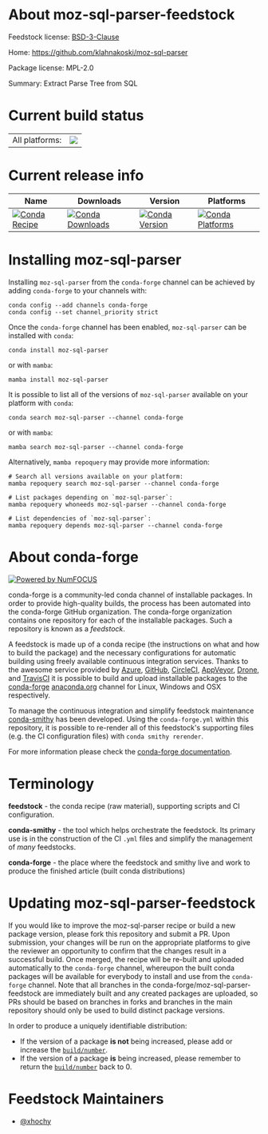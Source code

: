About moz-sql-parser-feedstock
==============================

Feedstock license: [BSD-3-Clause](https://github.com/conda-forge/moz-sql-parser-feedstock/blob/main/LICENSE.txt)

Home: https://github.com/klahnakoski/moz-sql-parser

Package license: MPL-2.0

Summary: Extract Parse Tree from SQL

Current build status
====================


<table><tr><td>All platforms:</td>
    <td>
      <a href="https://dev.azure.com/conda-forge/feedstock-builds/_build/latest?definitionId=7740&branchName=main">
        <img src="https://dev.azure.com/conda-forge/feedstock-builds/_apis/build/status/moz-sql-parser-feedstock?branchName=main">
      </a>
    </td>
  </tr>
</table>

Current release info
====================

| Name | Downloads | Version | Platforms |
| --- | --- | --- | --- |
| [![Conda Recipe](https://img.shields.io/badge/recipe-moz--sql--parser-green.svg)](https://anaconda.org/conda-forge/moz-sql-parser) | [![Conda Downloads](https://img.shields.io/conda/dn/conda-forge/moz-sql-parser.svg)](https://anaconda.org/conda-forge/moz-sql-parser) | [![Conda Version](https://img.shields.io/conda/vn/conda-forge/moz-sql-parser.svg)](https://anaconda.org/conda-forge/moz-sql-parser) | [![Conda Platforms](https://img.shields.io/conda/pn/conda-forge/moz-sql-parser.svg)](https://anaconda.org/conda-forge/moz-sql-parser) |

Installing moz-sql-parser
=========================

Installing `moz-sql-parser` from the `conda-forge` channel can be achieved by adding `conda-forge` to your channels with:

```
conda config --add channels conda-forge
conda config --set channel_priority strict
```

Once the `conda-forge` channel has been enabled, `moz-sql-parser` can be installed with `conda`:

```
conda install moz-sql-parser
```

or with `mamba`:

```
mamba install moz-sql-parser
```

It is possible to list all of the versions of `moz-sql-parser` available on your platform with `conda`:

```
conda search moz-sql-parser --channel conda-forge
```

or with `mamba`:

```
mamba search moz-sql-parser --channel conda-forge
```

Alternatively, `mamba repoquery` may provide more information:

```
# Search all versions available on your platform:
mamba repoquery search moz-sql-parser --channel conda-forge

# List packages depending on `moz-sql-parser`:
mamba repoquery whoneeds moz-sql-parser --channel conda-forge

# List dependencies of `moz-sql-parser`:
mamba repoquery depends moz-sql-parser --channel conda-forge
```


About conda-forge
=================

[![Powered by
NumFOCUS](https://img.shields.io/badge/powered%20by-NumFOCUS-orange.svg?style=flat&colorA=E1523D&colorB=007D8A)](https://numfocus.org)

conda-forge is a community-led conda channel of installable packages.
In order to provide high-quality builds, the process has been automated into the
conda-forge GitHub organization. The conda-forge organization contains one repository
for each of the installable packages. Such a repository is known as a *feedstock*.

A feedstock is made up of a conda recipe (the instructions on what and how to build
the package) and the necessary configurations for automatic building using freely
available continuous integration services. Thanks to the awesome service provided by
[Azure](https://azure.microsoft.com/en-us/services/devops/), [GitHub](https://github.com/),
[CircleCI](https://circleci.com/), [AppVeyor](https://www.appveyor.com/),
[Drone](https://cloud.drone.io/welcome), and [TravisCI](https://travis-ci.com/)
it is possible to build and upload installable packages to the
[conda-forge](https://anaconda.org/conda-forge) [anaconda.org](https://anaconda.org/)
channel for Linux, Windows and OSX respectively.

To manage the continuous integration and simplify feedstock maintenance
[conda-smithy](https://github.com/conda-forge/conda-smithy) has been developed.
Using the ``conda-forge.yml`` within this repository, it is possible to re-render all of
this feedstock's supporting files (e.g. the CI configuration files) with ``conda smithy rerender``.

For more information please check the [conda-forge documentation](https://conda-forge.org/docs/).

Terminology
===========

**feedstock** - the conda recipe (raw material), supporting scripts and CI configuration.

**conda-smithy** - the tool which helps orchestrate the feedstock.
                   Its primary use is in the construction of the CI ``.yml`` files
                   and simplify the management of *many* feedstocks.

**conda-forge** - the place where the feedstock and smithy live and work to
                  produce the finished article (built conda distributions)


Updating moz-sql-parser-feedstock
=================================

If you would like to improve the moz-sql-parser recipe or build a new
package version, please fork this repository and submit a PR. Upon submission,
your changes will be run on the appropriate platforms to give the reviewer an
opportunity to confirm that the changes result in a successful build. Once
merged, the recipe will be re-built and uploaded automatically to the
`conda-forge` channel, whereupon the built conda packages will be available for
everybody to install and use from the `conda-forge` channel.
Note that all branches in the conda-forge/moz-sql-parser-feedstock are
immediately built and any created packages are uploaded, so PRs should be based
on branches in forks and branches in the main repository should only be used to
build distinct package versions.

In order to produce a uniquely identifiable distribution:
 * If the version of a package **is not** being increased, please add or increase
   the [``build/number``](https://docs.conda.io/projects/conda-build/en/latest/resources/define-metadata.html#build-number-and-string).
 * If the version of a package **is** being increased, please remember to return
   the [``build/number``](https://docs.conda.io/projects/conda-build/en/latest/resources/define-metadata.html#build-number-and-string)
   back to 0.

Feedstock Maintainers
=====================

* [@xhochy](https://github.com/xhochy/)

